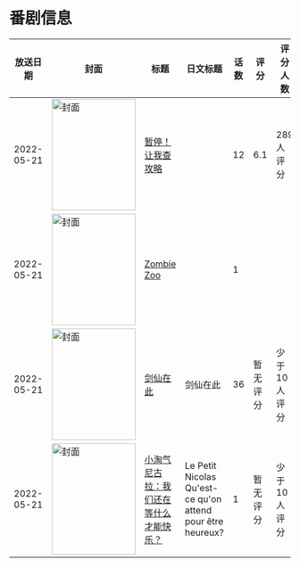 # 番剧信息

|放送日期|封面|标题|日文标题|话数|评分|评分人数|
|---|---|---|---|---|---|---|
|2022-05-21|<img src="//lain.bgm.tv/pic/cover/c/e7/83/358728_o1IFT.jpg" alt="封面" style="width:150px;height:200px;object-fit:cover;">|[暂停！让我查攻略](https://bangumi.tv/subject/358728)||12|6.1|289人评分|
|2022-05-21|<img src="//lain.bgm.tv/pic/cover/c/06/e7/381385_KGKuT.jpg" alt="封面" style="width:150px;height:200px;object-fit:cover;">|[Zombie Zoo](https://bangumi.tv/subject/381385)||1|||
|2022-05-21|<img src="//lain.bgm.tv/pic/cover/c/b5/4f/385187_0Bh5k.jpg" alt="封面" style="width:150px;height:200px;object-fit:cover;">|[剑仙在此](https://bangumi.tv/subject/385187)|剑仙在此|36|暂无评分|少于10人评分|
|2022-05-21|<img src="//lain.bgm.tv/pic/cover/c/74/ed/388984_iMxPe.jpg" alt="封面" style="width:150px;height:200px;object-fit:cover;">|[小淘气尼古拉：我们还在等什么才能快乐？](https://bangumi.tv/subject/388984)|Le Petit Nicolas Qu'est-ce qu'on attend pour être heureux?|1|暂无评分|少于10人评分|
